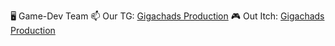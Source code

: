 🖥️ Game-Dev Team
📫 Our TG: <a href="https://t.me/gigachads_production">Gigachads Production</a>
🎮 Out Itch: <a href="https://gigachads-production.itch.io/">Gigachads Production</a>
